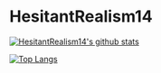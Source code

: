 # HesitantRealism14

[![HesitantRealism14's github stats](https://github-readme-stats.vercel.app/api?username=HesitantRealism14&count_private=true&show_icons=true&theme=radical&hide_rank=false)](https://github.com/HesitantRealism14/github-readme-stats&hide=issues&count_private=true&show_icons=true)

[![Top Langs](https://github-readme-stats.vercel.app/api/top-langs/?username=HesitantRealism14)](https://github.com/HesitantRealism14/github-readme-stats&layout=compact)
 
